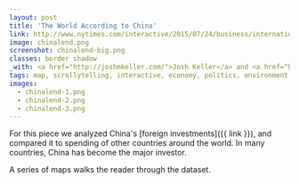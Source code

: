 ```yaml
---
layout: post
title: 'The World According to China'
link: http://www.nytimes.com/interactive/2015/07/24/business/international/the-world-according-to-china-investment-maps.html
image: chinalend.png
screenshot: chinalend-big.png
classes: border shadow
_with: <a href="http://joshmkeller.com/">Josh Keller</a> and <a href="https://twitter.com/kkrebeccalai">K.K. Lai</a>
tags: map, scrollytelling, interactive, economy, politics, environment, foreign
images:
  - chinalend-1.png
  - chinalend-2.png
  - chinalend-3.png
---
```


For this piece we analyzed China's [foreign investments]({{ link }}), and compared it to spending of other countries around the world. In many countries, China has become the major investor.

A series of maps walks the reader through the dataset.
